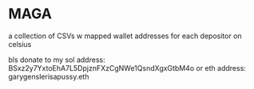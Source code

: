 # MAGA

a collection of CSVs w mapped wallet addresses for each depositor on celsius


bls donate to my sol address: BSxz2y7YxtoEhA7L5DpjznFXzCgNWe1QsndXgxGtbM4o
or eth address: garygenslerisapussy.eth
